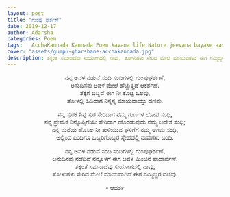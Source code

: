 ```yaml
---
layout: post
title: "ಗುಂಪು ಘರ್ಶಣೆ"
date: 2019-12-17
author: Adarsha
categories: Poem
tags:	AcchaKannada Kannada Poem kavana life Nature jeevana bayake aase desire 
cover: "assets/gumpu-gharshane-acchakannada.jpg"
description: ತಕ್ಕಂತೆ ಸಮನಾದೆವು ಸುಯೋಗದಲ್ಲಿ ನಾವು, ತೋಳುಗಳು ಸೇರಿದ ಮೇಲೆ ಮಾಯವಾಗಿದೆ ಈಗ ನಮ್ಮಿಬ್ಬರ ದಣಿವು..
---
```


<p align ="center">ನನ್ನ ಅವಳ ನಡುವೆ ಸಂದಿ ಸಂದಿಗಳಲ್ಲಿ ಗುಂಪುಘರ್ಶಣೆ,<br>
ಅನುದಿನವು ಅವಳ ಮೇಲೆ ಹೆಚ್ಚುತ್ತಿದೆ ಆಕರ್ಶಣೆ.<br>
ತೆಕ್ಕೆಗೆ ಬಿದ್ದಿದೆ ಈಗ ನೀ ಕೊಟ್ಟ ಒಲವು,<br>
ತೋಳಲ್ಲಿ ಹಿಡಿದಾಗ ನಿನ್ನನ್ನ ಮಾಯವಾಯ್ತು ದಣಿವು.</p>

<p align ="center">ನನ್ನ ಸ್ವರಕೆ ನಿನ್ನ ಸ್ವರ ಸೇರಿದಾಗ ನಮ್ಮ ಗುಣಗಳ ಲೋಪ ಸಂಧಿ,<br>
ನನ್ನ ಪ್ರೇಮಕೆ ನಿನ್ನೊಪ್ಪಿಗೆಯು ಸೇರಿದಾಗ ಹೊರಡುವುದು ನಮ್ಮ ಆದೇಶ ಸಂಧಿ;<br>
ನನ್ನ ಮನೆಯ ಹೊಸಿಲ ನೀ ತುಳಿಯುವ ಘಳಿಗೆಗೆ ನಮ್ಮ ಆಗಮ ಸಂಧಿ,<br>
ಅಲ್ಲಿಂದ ಎಂದಿಗೂ ಒಬ್ಬರಿಗೊಬ್ಬರ ಸ್ನೇಹದಲ್ಲಿ ನಾವುಗಳು ಬಂಧಿ.</p>

<p align ="center">ನನ್ನ ಅವಳ ನಡುವೆ ಸಂದಿ ಸಂದಿಗಳಲ್ಲಿ ಗುಂಪುಘರ್ಶಣೆ,<br>
ಅನುದಿನವು ನಡೆದಿದೆ ನನ್ನೊಳಗೆ ಈಗ ಅವಳ ಮಿಂಚಿನ ಪಾದಾರ್ಪಣೆ.<br>
ತಕ್ಕಂತೆ ಸಮನಾದೆವು ಸುಯೋಗದಲ್ಲಿ ನಾವು,<br>
ತೋಳುಗಳು ಸೇರಿದ ಮೇಲೆ ಮಾಯವಾಗಿದೆ ಈಗ ನಮ್ಮಿಬ್ಬರ ದಣಿವು.</p>

<p align ="center">- ಆದರ್ಶ</p>
